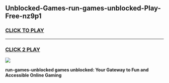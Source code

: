 
## Unblocked-Games-run-games-unblocked-Play-Free-nz9p1
<h3>
<a href="https://premium76.site?title=run-games-unblocked&ref=18A">CLICK TO PLAY</a></h3>
<hr>

<h3>
<a href="https://premium76.site?title=run-games-unblocked&ref=18A">CLICK 2 PLAY</a>
  
</h3>

<a href="https://premium76.site?title=run-games-unblocked&ref=18A"><img src="https://clearcache.store/games.png"></a>


**run-games-unblocked games unblocked: Your Gateway to Fun and Accessible Online Gaming**
